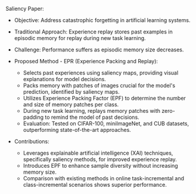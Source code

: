 
Saliency Paper: 

* Objective: Address catastrophic forgetting in artificial learning systems.

* Traditional Approach: Experience replay stores past examples in episodic memory for replay during new task learning.
* Challenge: Performance suffers as episodic memory size decreases.
* Proposed Method - EPR (Experience Packing and Replay):
    * Selects past experiences using saliency maps, providing visual explanations for model decisions.
    * Packs memory with patches of images crucial for the model's prediction, identified by saliency maps.
    * Utilizes Experience Packing Factor (EPF) to determine the number and size of memory patches per class.
    * During new task learning, replays memory patches with zero-padding to remind the model of past decisions.
    * Evaluation: Tested on CIFAR-100, miniImageNet, and CUB datasets, outperforming state-of-the-art approaches.

* Contributions:
  * Leverages explainable artificial intelligence (XAI) techniques, specifically saliency methods, for improved experience replay.
  * Introduces EPF to enhance sample diversity without increasing memory size.
  * Comparison with existing methods in online task-incremental and class-incremental scenarios shows superior performance.

